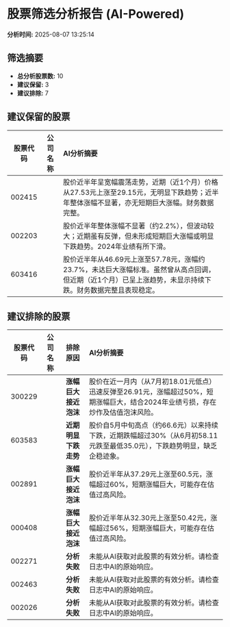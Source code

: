 # 股票筛选分析报告 (AI-Powered)

**分析时间:** 2025-08-07 13:25:14

## 筛选摘要

- **总分析股票数:** 10
- **建议保留:** 3
- **建议排除:** 7

## 建议保留的股票

| 股票代码 | 公司名称 | AI分析摘要 |
|:---:|:---:|:---|
| 002415 |  | 股价近半年呈宽幅震荡走势，近期（近1个月）价格从27.53元上涨至29.15元，无明显下跌趋势；近半年整体涨幅不显著，亦无短期巨大涨幅。财务数据完整。 |
| 002203 |  | 股价近半年整体涨幅不显著（约2.2%），但波动较大；近期虽有反弹，但未形成短期巨大涨幅或明显下跌趋势。2024年业绩有所下滑。 |
| 603416 |  | 股价近半年从46.69元上涨至57.78元，涨幅约23.7%，未达巨大涨幅标准。虽然曾从高点回调，但近期（近1个月）已呈上涨趋势，未显示持续下跌。财务数据完整且表现稳定。 |

## 建议排除的股票

| 股票代码 | 公司名称 | 排除原因 | AI分析摘要 |
|:---:|:---:|:---:|:---|
| 300229 |  | **涨幅巨大接近泡沫** | 股价在近一月内（从7月初18.01元低点）迅速反弹至26.91元，涨幅超过50%，短期涨幅巨大，结合2024年业绩亏损，存在炒作及估值泡沫风险。 |
| 603583 |  | **近期明显下跌走势** | 股价自5月中旬高点（约66.6元）以来持续下跌，近期跌幅超过30%（从6月初58.11元跌至最低35.0元），下跌趋势明显，缺乏企稳迹象。 |
| 002891 |  | **涨幅巨大接近泡沫** | 股价近半年从37.29元上涨至60.5元，涨幅超过60%，短期涨幅巨大，可能存在估值过高风险。 |
| 000408 |  | **涨幅巨大接近泡沫** | 股价近半年从32.30元上涨至50.42元，涨幅超过56%，短期涨幅巨大，可能存在估值过高风险。 |
| 002271 |  | **分析失败** | 未能从AI获取对此股票的有效分析。请检查日志中AI的原始响应。 |
| 002463 |  | **分析失败** | 未能从AI获取对此股票的有效分析。请检查日志中AI的原始响应。 |
| 002026 |  | **分析失败** | 未能从AI获取对此股票的有效分析。请检查日志中AI的原始响应。 |

